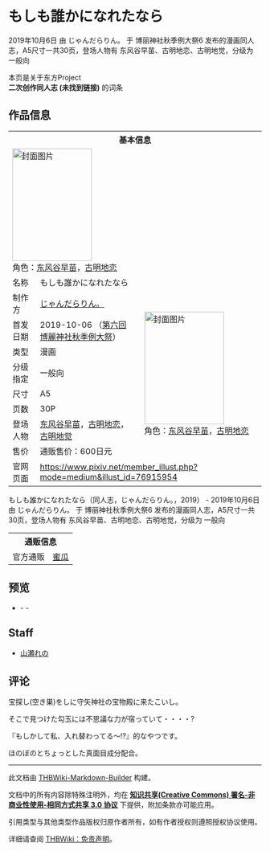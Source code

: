 # もしも誰かになれたなら

<!-- source html: G:\repos\THBWiki-Markdown-Builder\THBWikiMarkdown\Temp\main\7\7c\ns0%3A%E3%82%82%E3%81%97%E3%82%82%E8%AA%B0%E3%81%8B%E3%81%AB%E3%81%AA%E3%82%8C%E3%81%9F%E3%81%AA%E3%82%89.html -->

2019年10月6日 由 じゃんだらりん。 于 博丽神社秋季例大祭6 发布的漫画同人志，A5尺寸一共30页，登场人物有 东风谷早苗、古明地恋、古明地觉，分级为 一般向

本页是关于东方Project  
 **二次创作同人志 (未找到链接)** 的词条
## 作品信息

<table><tbody><tr><th colspan="3">基本信息</th></tr><tr><td class="cover-artwork-mobile" colspan="2"><a href="./文件-もしも誰かになれたなら封面.jpg.md" class="image" title="封面图片"><img alt="封面图片" src="https://upload.thwiki.cc/thumb/d/d0/%E3%82%82%E3%81%97%E3%82%82%E8%AA%B0%E3%81%8B%E3%81%AB%E3%81%AA%E3%82%8C%E3%81%9F%E3%81%AA%E3%82%89%E5%B0%81%E9%9D%A2.jpg/158px-%E3%82%82%E3%81%97%E3%82%82%E8%AA%B0%E3%81%8B%E3%81%AB%E3%81%AA%E3%82%8C%E3%81%9F%E3%81%AA%E3%82%89%E5%B0%81%E9%9D%A2.jpg" decoding="async" loading="lazy" width="158" height="224" srcset="https://upload.thwiki.cc/thumb/d/d0/%E3%82%82%E3%81%97%E3%82%82%E8%AA%B0%E3%81%8B%E3%81%AB%E3%81%AA%E3%82%8C%E3%81%9F%E3%81%AA%E3%82%89%E5%B0%81%E9%9D%A2.jpg/237px-%E3%82%82%E3%81%97%E3%82%82%E8%AA%B0%E3%81%8B%E3%81%AB%E3%81%AA%E3%82%8C%E3%81%9F%E3%81%AA%E3%82%89%E5%B0%81%E9%9D%A2.jpg 1.5x, https://upload.thwiki.cc/thumb/d/d0/%E3%82%82%E3%81%97%E3%82%82%E8%AA%B0%E3%81%8B%E3%81%AB%E3%81%AA%E3%82%8C%E3%81%9F%E3%81%AA%E3%82%89%E5%B0%81%E9%9D%A2.jpg/316px-%E3%82%82%E3%81%97%E3%82%82%E8%AA%B0%E3%81%8B%E3%81%AB%E3%81%AA%E3%82%8C%E3%81%9F%E3%81%AA%E3%82%89%E5%B0%81%E9%9D%A2.jpg 2x" data-file-width="636" data-file-height="900"></a><div class="cover-char">角色：<a href="./东风谷早苗.md" title="东风谷早苗">东风谷早苗</a>，<a href="./古明地恋.md" title="古明地恋">古明地恋</a></div></td>
</tr><tr><td class="label">名称</td><td colspan="2"> もしも誰かになれたなら </td></tr><tr><td class="label">制作方</td><td><a href="./じゃんだらりん。.md" title="じゃんだらりん。">じゃんだらりん。</a></td><td class="cover-artwork" rowspan="8" style="min-width:224px;"><a href="./文件-もしも誰かになれたなら封面.jpg.md" class="image" title="封面图片"><img alt="封面图片" src="https://upload.thwiki.cc/thumb/d/d0/%E3%82%82%E3%81%97%E3%82%82%E8%AA%B0%E3%81%8B%E3%81%AB%E3%81%AA%E3%82%8C%E3%81%9F%E3%81%AA%E3%82%89%E5%B0%81%E9%9D%A2.jpg/158px-%E3%82%82%E3%81%97%E3%82%82%E8%AA%B0%E3%81%8B%E3%81%AB%E3%81%AA%E3%82%8C%E3%81%9F%E3%81%AA%E3%82%89%E5%B0%81%E9%9D%A2.jpg" decoding="async" loading="lazy" width="158" height="224" srcset="https://upload.thwiki.cc/thumb/d/d0/%E3%82%82%E3%81%97%E3%82%82%E8%AA%B0%E3%81%8B%E3%81%AB%E3%81%AA%E3%82%8C%E3%81%9F%E3%81%AA%E3%82%89%E5%B0%81%E9%9D%A2.jpg/237px-%E3%82%82%E3%81%97%E3%82%82%E8%AA%B0%E3%81%8B%E3%81%AB%E3%81%AA%E3%82%8C%E3%81%9F%E3%81%AA%E3%82%89%E5%B0%81%E9%9D%A2.jpg 1.5x, https://upload.thwiki.cc/thumb/d/d0/%E3%82%82%E3%81%97%E3%82%82%E8%AA%B0%E3%81%8B%E3%81%AB%E3%81%AA%E3%82%8C%E3%81%9F%E3%81%AA%E3%82%89%E5%B0%81%E9%9D%A2.jpg/316px-%E3%82%82%E3%81%97%E3%82%82%E8%AA%B0%E3%81%8B%E3%81%AB%E3%81%AA%E3%82%8C%E3%81%9F%E3%81%AA%E3%82%89%E5%B0%81%E9%9D%A2.jpg 2x" data-file-width="636" data-file-height="900"></a><div class="cover-char">角色：<a href="./东风谷早苗.md" title="东风谷早苗">东风谷早苗</a>，<a href="./古明地恋.md" title="古明地恋">古明地恋</a></div></td>
</tr><tr><td class="label">首发日期</td><td>2019-10-06&#160;（<a href="/展会作品列表?e=%E5%8D%9A%E4%B8%BD%E7%A5%9E%E7%A4%BE%E7%A7%8B%E5%AD%A3%E4%BE%8B%E5%A4%A7%E7%A5%AD%236">第六回 博麗神社秋季例大祭</a>）</td></tr><tr><td class="label">类型</td><td>漫画</td></tr><tr><td class="label">分级指定</td><td>一般向</td></tr><tr><td class="label">尺寸</td><td>A5</td></tr><tr><td class="label">页数</td><td>30P</td></tr><tr><td class="label">登场人物</td><td><a href="./东风谷早苗.md" title="东风谷早苗">东风谷早苗</a>，<a href="./古明地恋.md" title="古明地恋">古明地恋</a>，<a href="./古明地觉.md" title="古明地觉">古明地觉</a></td></tr><tr><td class="label">售价</td><td>通贩售价：600日元</td></tr>
<tr><td class="label">官网页面</td><td colspan="2"><a rel="nofollow" class="external free" href="https://www.pixiv.net/member_illust.php?mode=medium&amp;illust_id=76915954">https://www.pixiv.net/member_illust.php?mode=medium&amp;illust_id=76915954</a></td></tr></tbody></table>

もしも誰かになれたなら（同人志，じゃんだらりん。，2019） - 2019年10月6日 由 じゃんだらりん。 于 博丽神社秋季例大祭6 发布的漫画同人志，A5尺寸一共30页，登场人物有 东风谷早苗、古明地恋、古明地觉，分级为 一般向

<table><tbody><tr><th colspan="3">通贩信息</th></tr><tr><td class="label">官方通贩</td><td colspan="2"><a rel="nofollow" class="external text" href="https://www.melonbooks.co.jp/detail/detail.php?product_id=564512">蜜瓜</a></td></tr></tbody></table>


## 预览
- [](./文件-もしも誰かになれたなら预览图1.jpg.md)- [](./文件-もしも誰かになれたなら预览图2.jpg.md)- [](./文件-もしも誰かになれたなら预览图3.jpg.md)

## Staff
- [山瀬れの](./山瀬れの.md)

## 评论

  
宝探し(空き巣)をしに守矢神社の宝物殿に来たこいし。  

そこで見つけた勾玉には不思議な力が宿っていて・・・・?  

  

『もしかして私、入れ替わってる～!?』的なやつです。  

ほのぼのとちょっとした真面目成分配合。
  


  
  

  





---

此文档由 [THBWiki-Markdown-Builder](https://github.com/Delsin-Yu/THBWiki-Markdown-Builder) 构建。

文档中的所有内容除特殊注明外，均在 [**知识共享(Creative Commons) 署名-非商业性使用-相同方式共享 3.0 协议**](https://creativecommons.org/licenses/by-sa/3.0/deed.zh-hans) 下提供，附加条款亦可能应用。

引用类型与其他类型作品版权归原作者所有，如有作者授权则遵照授权协议使用。

详细请查阅 [THBWiki：免责声明](https://thbwiki.cc/THBWiki:%E5%85%8D%E8%B4%A3%E5%A3%B0%E6%98%8E)。

